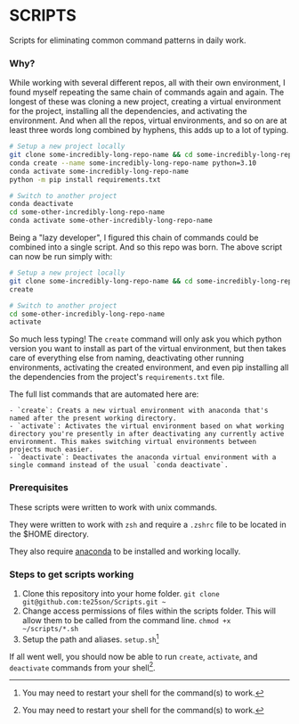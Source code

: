 # SCRIPTS

Scripts for eliminating common command patterns in daily work.


### Why?

While working with several different repos, all with their own environment, I found myself repeating the same chain of commands again and again. The longest of these was cloning a new project, creating a virtual environment for the project, installing all the dependencies, and activating the environment. And when all the repos, virtual environments, and so on are at least three words long combined by hyphens, this adds up to a lot of typing.

```bash
# Setup a new project locally
git clone some-incredibly-long-repo-name && cd some-incredibly-long-repo-name
conda create --name some-incredibly-long-repo-name python=3.10
conda activate some-incredibly-long-repo-name
python -m pip install requirements.txt

# Switch to another project
conda deactivate
cd some-other-incredibly-long-repo-name
conda activate some-other-incredibly-long-repo-name
```

Being a "lazy developer", I figured this chain of commands could be combined into a single script. And so this repo was born. The above script can now be run simply with:

```bash
# Setup a new project locally
git clone some-incredibly-long-repo-name && cd some-incredibly-long-repo-name
create

# Switch to another project
cd some-other-incredibly-long-repo-name
activate
```

So much less typing! The `create` command will only ask you which python version you want to install as part of the virtual environment, but then takes care of everything else from naming, deactivating other running environments, activating the created environment, and even pip installing all the dependencies from the project's `requirements.txt` file.

The full list commands that are automated here are:

    - `create`: Creats a new virtual environment with anaconda that's named after the present working directory.
    - `activate`: Activates the virtual environment based on what working directory you're presently in after deactivating any currently active environment. This makes switching virtual environments between projects much easier.
    - `deactivate`: Deactivates the anaconda virtual environment with a single command instead of the usual `conda deactivate`.


### Prerequisites

These scripts were written to work with unix commands.

They were written to work with `zsh` and require a `.zshrc` file to be located in the $HOME directory.

They also require [anaconda](https://www.anaconda.com/products/distribution) to be installed and working locally.


### Steps to get scripts working

1. Clone this repository into your home folder. `git clone git@github.com:te25son/Scripts.git ~`
2. Change access permissions of files within the scripts folder. This will allow them to be called from the command line. `chmod +x ~/scripts/*.sh`
3. Setup the path and aliases. `setup.sh`[^1]

If all went well, you should now be able to run `create`, `activate`, and `deactivate` commands from your shell[^1]. 

[^1]: You may need to restart your shell for the command(s) to work.
